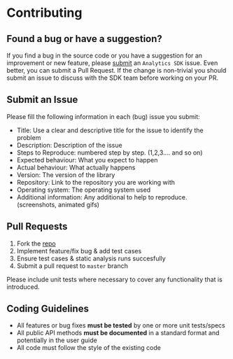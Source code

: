 # Contributing
## Found a bug or have a suggestion?
If you find a bug in the source code or you have a suggestion for an improvement or new feature, please [submit](https://confluence.rakuten-it.com/confluence/x/Aw_JqQ) an `Analytics SDK` issue. Even better, you can submit a Pull Request. If the change is non-trivial you should submit an issue to discuss with the SDK team before working on your PR.
 
## Submit an Issue
Please fill the following information in each (bug) issue you submit:
  
* Title: Use a clear and descriptive title for the issue to identify the problem
* Description: Description of the issue
* Steps to Reproduce: numbered step by step. (1,2,3.… and so on)
* Expected behaviour: What you expect to happen
* Actual behaviour: What actually happens
* Version: The version of the library
* Repository: Link to the repository you are working with
* Operating system: The operating system used
* Additional information: Any additional to help to reproduce. (screenshots, animated gifs)
  
## Pull Requests
1. Fork the [repo](https://gitpub.rakuten-it.com/projects/ECO/repos/core-ios-analytics/browse)
2. Implement feature/fix bug & add test cases
3. Ensure test cases & static analysis runs succesfully
4. Submit a pull request to `master` branch
  
Please include unit tests where necessary to cover any functionality that is introduced.
  
## Coding Guidelines
* All features or bug fixes **must be tested** by one or more unit tests/specs
* All public API methods **must be documented** in a standard format and potentially in the user guide
* All code must follow the style of the existing code

